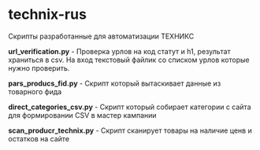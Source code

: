 # technix-rus
Скрипты разработанные для автоматизации ТЕХНИКС

**url_verification.py** - Проверка урлов на код статут и h1, результат храниться в csv. На вход текстовый файлик со списком урлов которые нужно проверить.

**pars_producs_fid.py** - Скрипт который вытаскивает данные из товарного фида

**direct_categories_csv.py** - Скрипт который собирает категории с сайта для формировании CSV в мастер кампании

**scan_producr_technix.py** - Скрипт сканирует товары на наличие ценв и остатков на сайте
